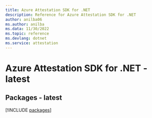 ```yaml
---
title: Azure Attestation SDK for .NET
description: Reference for Azure Attestation SDK for .NET
author: anilba06
ms.author: anilba
ms.data: 11/30/2022
ms.topic: reference
ms.devlang: dotnet
ms.service: attestation
---
```

# Azure Attestation SDK for .NET - latest
## Packages - latest
[!INCLUDE [packages](attestation-index.md)]